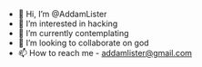 - 👋 Hi, I’m @AddamLister
- 👀 I’m interested in hacking
- 🌱 I’m currently contemplating
- 💞️ I’m looking to collaborate on god
- 📫 How to reach me - addamlister@gmail.com

<!---
AddamLister/AddamLister is a ✨ special ✨ repository because its `README.md` (this file) appears on your GitHub profile.
You can click the Preview link to take a look at your changes.
--->
